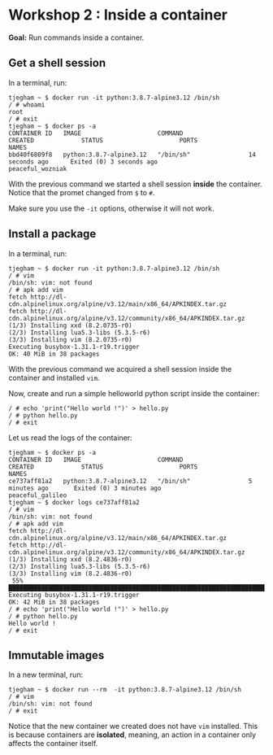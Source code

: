 # Workshop 2 : Inside a container

**Goal:** Run commands inside a container.

## Get a shell session

In a terminal, run:

```console
tjegham ~ $ docker run -it python:3.8.7-alpine3.12 /bin/sh
/ # whoami
root
/ # exit
tjegham ~ $ docker ps -a
CONTAINER ID   IMAGE                     COMMAND                  CREATED             STATUS                     PORTS                    NAMES
bbd40f6809f8   python:3.8.7-alpine3.12   "/bin/sh"                14 seconds ago      Exited (0) 3 seconds ago                            peaceful_wozniak
```

With the previous command we started a shell session **inside** the container. 
Notice that the promet changed from `$` to `#`. 

Make sure you use the `-it` options, otherwise it will not work.

## Install a package

In a terminal, run:

```console
tjegham ~ $ docker run -it python:3.8.7-alpine3.12 /bin/sh
/ # vim
/bin/sh: vim: not found
/ # apk add vim
fetch http://dl-cdn.alpinelinux.org/alpine/v3.12/main/x86_64/APKINDEX.tar.gz
fetch http://dl-cdn.alpinelinux.org/alpine/v3.12/community/x86_64/APKINDEX.tar.gz
(1/3) Installing xxd (8.2.0735-r0)
(2/3) Installing lua5.3-libs (5.3.5-r6)
(3/3) Installing vim (8.2.0735-r0)
Executing busybox-1.31.1-r19.trigger
OK: 40 MiB in 38 packages
```

With the previous command we acquired a shell session inside the container and installed `vim`.

Now, create and run a simple helloworld python script inside the container:

```console
/ # echo 'print("Hello world !")' > hello.py
/ # python hello.py
/ # exit
```

Let us read the logs of the container:

```console
tjegham ~ $ docker ps -a
CONTAINER ID   IMAGE                     COMMAND                  CREATED             STATUS                     PORTS                    NAMES
ce737aff81a2   python:3.8.7-alpine3.12   "/bin/sh"                5 minutes ago       Exited (0) 3 minutes ago                            peaceful_galileo
tjegham ~ $ docker logs ce737aff81a2
/ # vim
/bin/sh: vim: not found
/ # apk add vim
fetch http://dl-cdn.alpinelinux.org/alpine/v3.12/main/x86_64/APKINDEX.tar.gz
fetch http://dl-cdn.alpinelinux.org/alpine/v3.12/community/x86_64/APKINDEX.tar.gz
(1/3) Installing xxd (8.2.4836-r0)
(2/3) Installing lua5.3-libs (5.3.5-r6)
(3/3) Installing vim (8.2.4836-r0)
 55% █████████████████████████████████████████████████████████████████████████████
Executing busybox-1.31.1-r19.trigger
OK: 42 MiB in 38 packages
/ # echo 'print("Hello world !")' > hello.py
/ # python hello.py
Hello world !
/ # exit
```

## Immutable images

In a new terminal, run:

```console
tjegham ~ $ docker run --rm  -it python:3.8.7-alpine3.12 /bin/sh
/ # vim
/bin/sh: vim: not found
/ # exit
```

Notice that the new container we created does not have `vim` installed. This is because containers are **isolated**, meaning, an action in a container only affects the container itself. 
